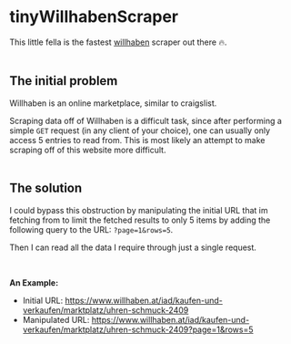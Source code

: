 # tinyWillhabenScraper
This little fella is the fastest [willhaben](https://www.willhaben.at/iad) scraper out there 🔥.
<br><br>

## The initial problem
Willhaben is an online marketplace, similar to craigslist.

Scraping data off of Willhaben is a difficult task, since after performing a simple `GET` request (in any client of your choice), one can usually only access 5 entries to read from.
This is most likely an attempt to make scraping off of this website more difficult.
<br><br>

## The solution
I could bypass this obstruction by manipulating the initial URL that im fetching from to limit the fetched results to only 5 items by adding the following query to the URL: `?page=1&rows=5`.

Then I can read all the data I require through just a single request.

<br>

**An Example:**
* Initial URL: https://www.willhaben.at/iad/kaufen-und-verkaufen/marktplatz/uhren-schmuck-2409
* Manipulated URL: https://www.willhaben.at/iad/kaufen-und-verkaufen/marktplatz/uhren-schmuck-2409?page=1&rows=5
